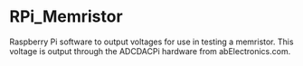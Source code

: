 # RPi_Memristor
Raspberry Pi software to output voltages for use in testing a memristor. This voltage is output through the ADCDACPi hardware from abElectronics.com.

